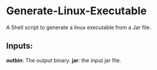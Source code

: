 # Generate-Linux-Executable
A Shell script to generate a linux executable from a Jar file.

## Inputs:

**outbin**: The output binary.
**jar**: the input jar file.

